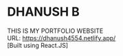 # DHANUSH B
THIS IS MY PORTFOLIO WEBSITE <br>
URL: https://dhanush4554.netlify.app/ <br>
[Built using React.JS] <br>
